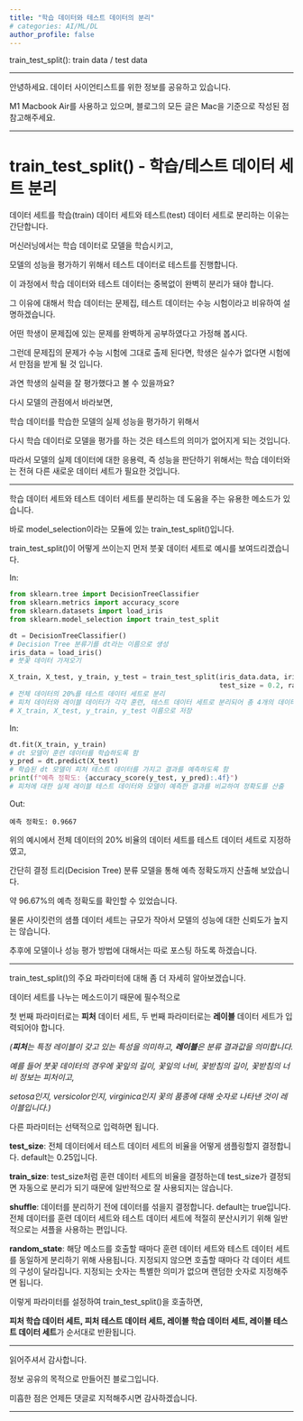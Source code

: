 ```yaml
---
title: "학습 데이터와 테스트 데이터의 분리"
# categories: AI/ML/DL
author_profile: false
---
```

train_test_split(): train data / test data

----

안녕하세요.
데이터 사이언티스트를 위한 정보를 공유하고 있습니다.

M1 Macbook Air를 사용하고 있으며, 블로그의 모든 글은 Mac을 기준으로 작성된 점 참고해주세요.

----

# train_test_split() - 학습/테스트 데이터 세트 분리

데이터 세트를 학습(train) 데이터 세트와 테스트(test) 데이터 세트로 분리하는 이유는 간단합니다.

머신러닝에서는 학습 데이터로 모델을 학습시키고,

모델의 성능을 평가하기 위해서 테스트 데이터로 테스트를 진행합니다.

이 과정에서 학습 데이터와 테스트 데이터는 중복없이 완벽히 분리가 돼야 합니다.

그 이유에 대해서 학습 데이터는 문제집, 테스트 데이터는 수능 시험이라고 비유하여 설명하겠습니다.

어떤 학생이 문제집에 있는 문제를 완벽하게 공부하였다고 가정해 봅시다.

그런데 문제집의 문제가 수능 시험에 그대로 출제 된다면, 학생은 실수가 없다면 시험에서 만점을 받게 될 것 입니다.

과연 학생의 실력을 잘 평가했다고 볼 수 있을까요?

다시 모델의 관점에서 바라보면,

학습 데이터를 학습한 모델의 실제 성능을 평가하기 위해서

다시 학습 데이터로 모델을 평가를 하는 것은 테스트의 의미가 없어지게 되는 것입니다.

따라서 모델의 실제 데이터에 대한 응용력, 즉 성능을 판단하기 위해서는 학습 데이터와는 전혀 다른 새로운 데이터 세트가 필요한 것입니다.

----

학습 데이터 세트와 테스트 데이터 세트를 분리하는 데 도움을 주는 유용한 메소드가 있습니다.

바로 model_selection이라는 모듈에 있는 train_test_split()입니다.

train_test_split()이 어떻게 쓰이는지 먼저 붓꽃 데이터 세트로 예시를 보여드리겠습니다.

In:


```python
from sklearn.tree import DecisionTreeClassifier
from sklearn.metrics import accuracy_score
from sklearn.datasets import load_iris
from sklearn.model_selection import train_test_split

dt = DecisionTreeClassifier()
# Decision Tree 분류기를 dt라는 이름으로 생성
iris_data = load_iris()
# 붓꽃 데이터 가져오기

X_train, X_test, y_train, y_test = train_test_split(iris_data.data, iris_data.target,
                                                    test_size = 0.2, random_state = 1)
# 전체 데이터의 20%를 테스트 데이터 세트로 분리
# 피처 데이터와 레이블 데이터가 각각 훈련, 테스트 데이터 세트로 분리되어 총 4개의 데이터 세트가 만들어지고,
# X_train, X_test, y_train, y_test 이름으로 저장
```

In:


```python
dt.fit(X_train, y_train)
# dt 모델이 훈련 데이터를 학습하도록 함
y_pred = dt.predict(X_test)
# 학습된 dt 모델이 피처 테스트 데이터를 가지고 결과를 예측하도록 함
print(f"예측 정확도: {accuracy_score(y_test, y_pred):.4f}")
# 피처에 대한 실제 레이블 테스트 데이터와 모델이 예측한 결과를 비교하여 정확도를 산출
```

Out:

    예측 정확도: 0.9667


위의 예시에서 전체 데이터의 20% 비율의 데이터 세트를 테스트 데이터 세트로 지정하였고,

간단히 결정 트리(Decision Tree) 분류 모델을 통해 예측 정확도까지 산출해 보았습니다.

약 96.67%의 예측 정확도를 확인할 수 있었습니다.

물론 사이킷런의 샘플 데이터 세트는 규모가 작아서 모델의 성능에 대한 신뢰도가 높지는 않습니다.

추후에 모델이나 성능 평가 방법에 대해서는 따로 포스팅 하도록 하겠습니다.

----

train_test_split()의 주요 파라미터에 대해 좀 더 자세히 알아보겠습니다.

데이터 세트를 나누는 메소드이기 때문에 필수적으로

첫 번째 파라미터로는 **피처** 데이터 세트, 두 번째 파라미터로는 **레이블** 데이터 세트가 입력되어야 합니다.

*(**피처**는 특정 레이블이 갖고 있는 특성을 의미하고, **레이블**은 분류 결과값을 의미합니다.*

*예를 들어 붓꽃 데이터의 경우에 꽃잎의 길이, 꽃잎의 너비, 꽃받침의 길이, 꽃받침의 너비 정보는 피처이고,*

*setosa인지, versicolor인지, virginica인지 꽃의 품종에 대해 숫자로 나타낸 것이 레이블입니다.)*

다른 파라미터는 선택적으로 입력하면 됩니다.

**test_size**: 전체 데이터에서 테스트 데이터 세트의 비율을 어떻게 샘플링할지 결정합니다. default는 0.25입니다.

**train_size**: test_size처럼 훈련 데이터 세트의 비율을 결정하는데 test_size가 결정되면 자동으로 분리가 되기 때문에 일반적으로 잘 사용되지는 않습니다.

**shuffle**: 데이터를 분리하기 전에 데이터를 섞을지 결정합니다. default는 true입니다. 전체 데이터를 훈련 데이터 세트와 테스트 데이터 세트에 적절히 분산시키기 위해 일반적으로는 셔플을 사용하는 편입니다.

**random_state**: 해당 메소드를 호출할 때마다 훈련 데이터 세트와 테스트 데이터 세트를 동일하게 분리하기 위해 사용됩니다. 지정되지 않으면 호출할 때마다 각 데이터 세트의 구성이 달라집니다. 지정되는 숫자는 특별한 의미가 없으며 랜덤한 숫자로 지정해주면 됩니다.

이렇게 파라미터를 설정하여 train_test_split()을 호출하면,

**피처 학습 데이터 세트, 피처 테스트 데이터 세트, 레이블 학습 데이터 세트, 레이블 테스트 데이터 세트**가 순서대로 반환됩니다.

----

읽어주셔서 감사합니다.

정보 공유의 목적으로 만들어진 블로그입니다.

미흡한 점은 언제든 댓글로 지적해주시면 감사하겠습니다.

----